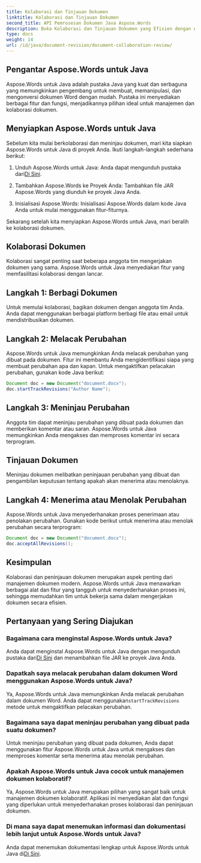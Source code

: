 ```yaml
---
title: Kolaborasi dan Tinjauan Dokumen
linktitle: Kolaborasi dan Tinjauan Dokumen
second_title: API Pemrosesan Dokumen Java Aspose.Words
description: Buka Kolaborasi dan Tinjauan Dokumen yang Efisien dengan Aspose.Words untuk Java. Pelajari Cara Melacak Perubahan, Membagikan Dokumen, dan Menyederhanakan Alur Kerja.
type: docs
weight: 14
url: /id/java/document-revision/document-collaboration-review/
---
```


## Pengantar Aspose.Words untuk Java

Aspose.Words untuk Java adalah pustaka Java yang kuat dan serbaguna yang memungkinkan pengembang untuk membuat, memanipulasi, dan mengonversi dokumen Word dengan mudah. Pustaka ini menyediakan berbagai fitur dan fungsi, menjadikannya pilihan ideal untuk manajemen dan kolaborasi dokumen.

## Menyiapkan Aspose.Words untuk Java

Sebelum kita mulai berkolaborasi dan meninjau dokumen, mari kita siapkan Aspose.Words untuk Java di proyek Anda. Ikuti langkah-langkah sederhana berikut:

1.  Unduh Aspose.Words untuk Java: Anda dapat mengunduh pustaka dari[Di Sini](https://releases.aspose.com/words/java/).

2. Tambahkan Aspose.Words ke Proyek Anda: Tambahkan file JAR Aspose.Words yang diunduh ke proyek Java Anda.

3. Inisialisasi Aspose.Words: Inisialisasi Aspose.Words dalam kode Java Anda untuk mulai menggunakan fitur-fiturnya.

Sekarang setelah kita menyiapkan Aspose.Words untuk Java, mari beralih ke kolaborasi dokumen.

## Kolaborasi Dokumen

Kolaborasi sangat penting saat beberapa anggota tim mengerjakan dokumen yang sama. Aspose.Words untuk Java menyediakan fitur yang memfasilitasi kolaborasi dengan lancar.

## Langkah 1: Berbagi Dokumen

Untuk memulai kolaborasi, bagikan dokumen dengan anggota tim Anda. Anda dapat menggunakan berbagai platform berbagi file atau email untuk mendistribusikan dokumen.

## Langkah 2: Melacak Perubahan

Aspose.Words untuk Java memungkinkan Anda melacak perubahan yang dibuat pada dokumen. Fitur ini membantu Anda mengidentifikasi siapa yang membuat perubahan apa dan kapan. Untuk mengaktifkan pelacakan perubahan, gunakan kode Java berikut:

```java
Document doc = new Document("document.docx");
doc.startTrackRevisions("Author Name");
```

## Langkah 3: Meninjau Perubahan

Anggota tim dapat meninjau perubahan yang dibuat pada dokumen dan memberikan komentar atau saran. Aspose.Words untuk Java memungkinkan Anda mengakses dan memproses komentar ini secara terprogram.

## Tinjauan Dokumen

Meninjau dokumen melibatkan peninjauan perubahan yang dibuat dan pengambilan keputusan tentang apakah akan menerima atau menolaknya.

## Langkah 4: Menerima atau Menolak Perubahan

Aspose.Words untuk Java menyederhanakan proses penerimaan atau penolakan perubahan. Gunakan kode berikut untuk menerima atau menolak perubahan secara terprogram:

```java
Document doc = new Document("document.docx");
doc.acceptAllRevisions();
```

## Kesimpulan

Kolaborasi dan peninjauan dokumen merupakan aspek penting dari manajemen dokumen modern. Aspose.Words untuk Java menawarkan berbagai alat dan fitur yang tangguh untuk menyederhanakan proses ini, sehingga memudahkan tim untuk bekerja sama dalam mengerjakan dokumen secara efisien.

## Pertanyaan yang Sering Diajukan

### Bagaimana cara menginstal Aspose.Words untuk Java?

 Anda dapat menginstal Aspose.Words untuk Java dengan mengunduh pustaka dari[Di Sini](https://releases.aspose.com/words/java/) dan menambahkan file JAR ke proyek Java Anda.

### Dapatkah saya melacak perubahan dalam dokumen Word menggunakan Aspose.Words untuk Java?

 Ya, Aspose.Words untuk Java memungkinkan Anda melacak perubahan dalam dokumen Word. Anda dapat menggunakan`startTrackRevisions` metode untuk mengaktifkan pelacakan perubahan.

### Bagaimana saya dapat meninjau perubahan yang dibuat pada suatu dokumen?

Untuk meninjau perubahan yang dibuat pada dokumen, Anda dapat menggunakan fitur Aspose.Words untuk Java untuk mengakses dan memproses komentar serta menerima atau menolak perubahan.

### Apakah Aspose.Words untuk Java cocok untuk manajemen dokumen kolaboratif?

Ya, Aspose.Words untuk Java merupakan pilihan yang sangat baik untuk manajemen dokumen kolaboratif. Aplikasi ini menyediakan alat dan fungsi yang diperlukan untuk menyederhanakan proses kolaborasi dan peninjauan dokumen.

### Di mana saya dapat menemukan informasi dan dokumentasi lebih lanjut untuk Aspose.Words untuk Java?

 Anda dapat menemukan dokumentasi lengkap untuk Aspose.Words untuk Java di[Di Sini](https://reference.aspose.com/words/java/).